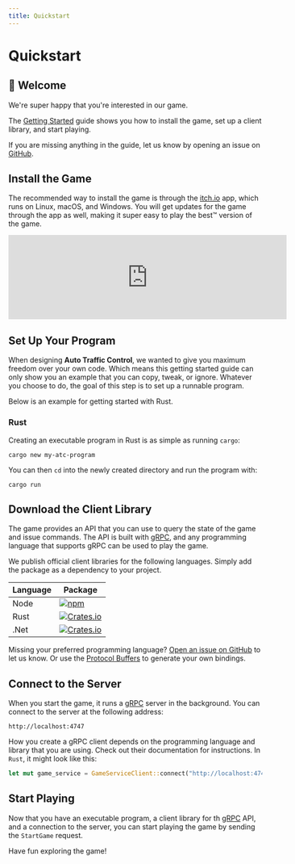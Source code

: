 ```yaml
---
title: Quickstart
---
```


# Quickstart

## 👋 Welcome

We're super happy that you're interested in our game.

The [Getting Started] guide shows you how to install the game, set up a client
library, and start playing.

If you are missing anything in the guide, let us know by opening an issue on
[GitHub].

## Install the Game

The recommended way to install the game is through the [itch.io] app, which runs
on Linux, macOS, and Windows. You will get updates for the game through the app
as well, making it super easy to play the best™ version of the game.

<!-- markdownlint-disable line-length no-inline-html -->

<iframe src="https://itch.io/embed/1463989?link_color=56a9de" width="552" height="167" frameborder="0"><a href="https://jdno.itch.io/auto-traffic-control">Auto Traffic Control by jdno</a></iframe>

<!-- markdownlint-enable line-length no-inline-html -->

## Set Up Your Program

When designing **Auto Traffic Control**, we wanted to give you maximum freedom
over your own code. Which means this getting started guide can only show you an
example that you can copy, tweak, or ignore. Whatever you choose to do, the goal
of this step is to set up a runnable program.

Below is an example for getting started with Rust.

### Rust

Creating an executable program in Rust is as simple as running `cargo`:

```shell
cargo new my-atc-program
```

You can then `cd` into the newly created directory and run the program with:

```shell
cargo run
```

## Download the Client Library

The game provides an API that you can use to query the state of the game and
issue commands. The API is built with [gRPC], and any programming language that
supports gRPC can be used to play the game.

We publish official client libraries for the following languages. Simply add the
package as a dependency to your project.

<!-- markdownlint-disable line-length -->

| Language | Package                                                                                                              |
| -------- | -------------------------------------------------------------------------------------------------------------------- |
| Node     | [![npm](https://img.shields.io/npm/v/auto-traffic-control)](https://www.npmjs.com/package/auto-traffic-control)      |
| Rust     | [![Crates.io](https://img.shields.io/crates/v/auto-traffic-control)](https://crates.io/crates/auto-traffic-control)  |
| .Net     | [![Crates.io](https://img.shields.io/nuget/v/AutoTrafficControl)](https://www.nuget.org/packages/AutoTrafficControl) |

<!-- markdownlint-enable line-length -->

Missing your preferred programming language? [Open an issue on GitHub][github]
to let us know. Or use the [Protocol Buffers][proto-bufs] to generate your own
bindings.

## Connect to the Server

When you start the game, it runs a [gRPC] server in the background. You can
connect to the server at the following address:

```text
http://localhost:4747
```

How you create a gRPC client depends on the programming language and library
that you are using. Check out their documentation for instructions. In `Rust`,
it might look like this:

```rust
let mut game_service = GameServiceClient::connect("http://localhost:4747").await?;
```

## Start Playing

Now that you have an executable program, a client library for th [gRPC] API, and
a connection to the server, you can start playing the game by sending the
`StartGame` request.

Have fun exploring the game!

[getting started]: /docs
[github]: https://github.com/jdno/auto-traffic-control
[grpc]: https://grpc.io/
[itch.io]: https://itch.io
[proto-bufs]: https://github.com/jdno/auto-traffic-control/tree/main/api
